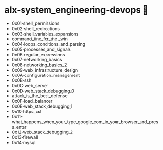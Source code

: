 # alx-system_engineering-devops :electric_plug:

- 0x01-shell_permissions
- 0x02-shell_redirections
- 0x03-shell_variables_expansions
- command_line_for_the _win
- 0x04-loops_conditions_and_parsing
- 0x05-processes_and_signals
- 0x06-regular_expressions
- 0x07-networking_basics
- 0x08-networking_basics_2
- 0x09-web_infrastructure_design
- 0x0A-configuration_management
- 0x0B-ssh
- 0x0C-web_server
- 0x0D-web_stack_debugging_0
- attack_is_the_best_defense
- 0x0F-load_balancer
- 0x0E-web_stack_debugging_1
- 0x10-https_ssl
- 0x11-what_happens_when_your_type_google_com_in_your_browser_and_press_enter
- 0x12-web_stack_debugging_2
- 0x13-firewall
- 0x14-mysql
